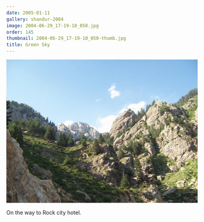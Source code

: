 ```yaml
---
date: 2005-01-11
gallery: shandur-2004
image: 2004-06-29_17-19-10_050.jpg
order: 145
thumbnail: 2004-06-29_17-19-10_050-thumb.jpg
title: Green Sky
---
```


![Green Sky](./2004-06-29_17-19-10_050.jpg)

On the way to Rock city hotel.